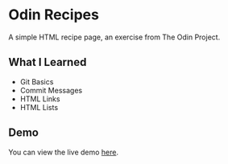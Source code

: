 # Odin Recipes

A simple HTML recipe page, an exercise from The Odin Project.

## What I Learned

- Git Basics
- Commit Messages
- HTML Links
- HTML Lists

## Demo

You can view the live demo [here](https://ardnbilly.github.io/odin-recipes).
